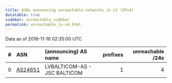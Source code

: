```yaml
---
title: ASNs announcing unreachable networks in LV (IPv4)
datatable: true
sidebar: unreachable_sidebar
permalink: unreachable_lv-v4.html
---
```


Data as of 2018-11-16 02:35:00 UTC


<div class="datatable-begin"></div>

|   # | ASN                                    | (announcing) AS name         |   prefixes |   unreachable /24s |
|----:|:---------------------------------------|:-----------------------------|-----------:|-------------------:|
|   0 | [AS24651](unreachable_AS24651-v4.html) | LVBALTICOM-AS - JSC BALTICOM |          1 |                  4 |

<div class="datatable-end"></div>